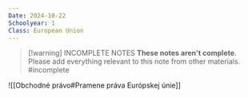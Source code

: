 ```yaml
---
Date: 2024-10-22
Schoolyear: 1
Class: European Union
---
```

>[!warning] INCOMPLETE NOTES
>**These notes aren't complete**. Please add everything relevant to this note from other materials.
>#incomplete

![[Obchodné právo#Pramene práva Európskej únie]]